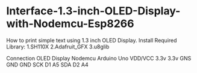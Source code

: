# Interface-1.3-inch-OLED-Display-with-Nodemcu-Esp8266
How to print simple text using 1.3 inch OLED Display.
Install Required Library: 
  1.SH110X
  2.Adafruit_GFX
  3.u8glib

Connection
OLED Display 	Nodemcu		Arduino Uno
VDD/VCC		    3.3v		  3.3v
GNS		        GND		    GND
SCK		        D1		    A5
SDA		        D2		    A4

